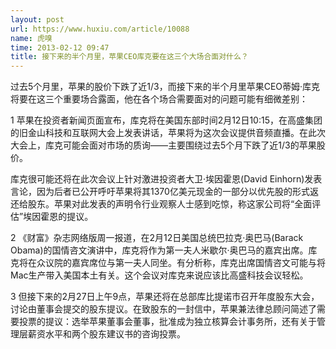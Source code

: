 ```yaml
---
layout: post
url: https://www.huxiu.com/article/10088
name: 虎嗅
time: 2013-02-12 09:47
title: 接下来的半个月里，苹果CEO库克要在这三个大场合面对什么？
---
```

过去5个月里，苹果的股价下跌了近1/3，而接下来的半个月里苹果CEO蒂姆·库克将要在这三个重要场合露面，他在各个场合需要面对的问题可能有细微差别：

1 苹果在投资者新闻页面宣布，库克将在美国东部时间2月12日10:15，在高盛集团的旧金山科技和互联网大会上发表讲话，苹果将为这次会议提供音频直播。在此次大会上，库克可能会面对市场的质询——主要围绕过去5个月下跌了近1/3的苹果股价。

库克很可能还将在此次会议上针对激进投资者大卫·埃因霍恩(David Einhorn)发表言论，因为后者已公开呼吁苹果将其1370亿美元现金的一部分以优先股的形式返还给股东。苹果对此发表的声明令行业观察人士感到吃惊，称这家公司将“全面评估”埃因霍恩的提议。

2 《财富》杂志网络版周一报道，在2月12日美国总统巴拉克·奥巴马(Barack Obama)的国情咨文演讲中，库克将作为第一夫人米歇尔·奥巴马的嘉宾出席。库克将在众议院的嘉宾席位与第一夫人同坐。有分析称，库克出席国情咨文可能与将Mac生产带入美国本土有关。这个会议对库克来说应该比高盛科技会议轻松。

3 但接下来的2月27日上午9点，苹果还将在总部库比提诺市召开年度股东大会，讨论由董事会提交的股东提议。在致股东的一封信中，苹果兼法律总顾问简述了需要投票的提议：选举苹果董事会董事，批准成为独立核算会计事务所，还有关于管理层薪资水平和两个股东建议书的咨询投票。

